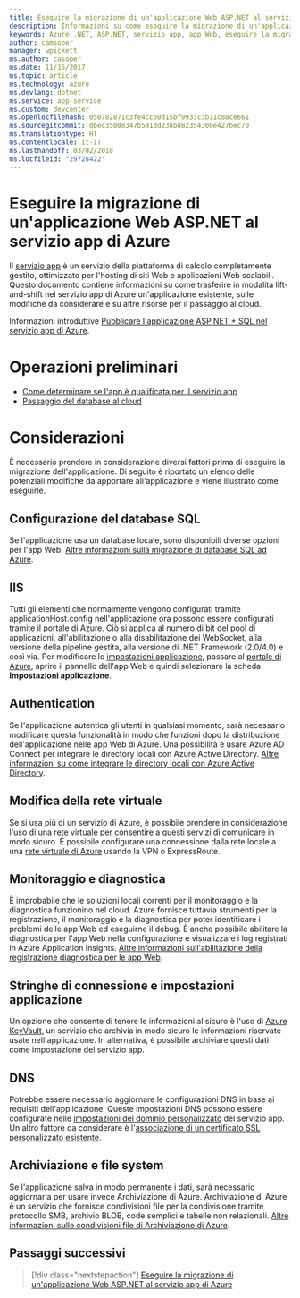 ```yaml
---
title: Eseguire la migrazione di un'applicazione Web ASP.NET al servizio app di Azure
description: Informazioni su come eseguire la migrazione di un'applicazione Web ASP.NET da locale al servizio app di Azure.
keywords: Azure .NET, ASP.NET, servizio app, app Web, eseguire la migrazione, migrazione
author: camsoper
manager: wpickett
ms.author: casoper
ms.date: 11/15/2017
ms.topic: article
ms.technology: azure
ms.devlang: dotnet
ms.service: app-service
ms.custom: devcenter
ms.openlocfilehash: 050782871c3fe4ccb0d15bf9933c3b11c88ce661
ms.sourcegitcommit: dbec35008347b581dd238b882354300e427bec70
ms.translationtype: HT
ms.contentlocale: it-IT
ms.lasthandoff: 03/02/2018
ms.locfileid: "29728422"
---
```

# <a name="migrate-an-aspnet-web-application-to-azure-app-service"></a>Eseguire la migrazione di un'applicazione Web ASP.NET al servizio app di Azure

Il [servizio app](https://docs.microsoft.com/azure/app-service/app-service-web-overview#why-use-web-apps) è un servizio della piattaforma di calcolo completamente gestito, ottimizzato per l'hosting di siti Web e applicazioni Web scalabili. Questo documento contiene informazioni su come trasferire in modalità lift-and-shift nel servizio app di Azure un'applicazione esistente, sulle modifiche da considerare e su altre risorse per il passaggio al cloud.

Informazioni introduttive [Pubblicare l'applicazione ASP.NET + SQL nel servizio app di Azure](https://go.microsoft.com/fwlink/?linkid=863214).

# <a name="preparation"></a>Operazioni preliminari   
* [Come determinare se l'app è qualificata per il servizio app](https://azure.microsoft.com/downloads/migration-assistant/)
* [Passaggio del database al cloud](https://go.microsoft.com/fwlink/?linkid=863217)

# <a name="considerations"></a>Considerazioni
È necessario prendere in considerazione diversi fattori prima di eseguire la migrazione dell'applicazione. Di seguito è riportato un elenco delle potenziali modifiche da apportare all'applicazione e viene illustrato come eseguirle.

## <a name="sql-database-configuration"></a>Configurazione del database SQL
Se l'applicazione usa un database locale, sono disponibili diverse opzioni per l'app Web. [Altre informazioni sulla migrazione di database SQL ad Azure](https://go.microsoft.com/fwlink/?linkid=863217).

## <a name="iis"></a>IIS
Tutti gli elementi che normalmente vengono configurati tramite applicationHost.config nell'applicazione ora possono essere configurati tramite il portale di Azure. Ciò si applica al numero di bit del pool di applicazioni, all'abilitazione o alla disabilitazione dei WebSocket, alla versione della pipeline gestita, alla versione di .NET Framework (2.0/4.0) e così via. Per modificare le [impostazioni applicazione](https://docs.microsoft.com/azure/app-service/web-sites-configure), passare al [portale di Azure](https://portal.azure.com), aprire il pannello dell'app Web e quindi selezionare la scheda **Impostazioni applicazione**.

## <a name="authentication"></a>Authentication
Se l'applicazione autentica gli utenti in qualsiasi momento, sarà necessario modificare questa funzionalità in modo che funzioni dopo la distribuzione dell'applicazione nelle app Web di Azure. Una possibilità è usare Azure AD Connect per integrare le directory locali con Azure Active Directory. [Altre informazioni su come integrare le directory locali con Azure Active Directory](https://docs.microsoft.com/azure/active-directory/connect/active-directory-aadconnect).

## <a name="virtual-network-modification"></a>Modifica della rete virtuale
Se si usa più di un servizio di Azure, è possibile prendere in considerazione l'uso di una rete virtuale per consentire a questi servizi di comunicare in modo sicuro. È possibile configurare una connessione dalla rete locale a una [rete virtuale di Azure](https://docs.microsoft.com/azure/app-service/web-sites-integrate-with-vnet) usando la VPN o ExpressRoute.

## <a name="monitoring-and-diagnostics"></a>Monitoraggio e diagnostica
È improbabile che le soluzioni locali correnti per il monitoraggio e la diagnostica funzionino nel cloud. Azure fornisce tuttavia strumenti per la registrazione, il monitoraggio e la diagnostica per poter identificare i problemi delle app Web ed eseguirne il debug. È anche possibile abilitare la diagnostica per l'app Web nella configurazione e visualizzare i log registrati in Azure Application Insights. [Altre informazioni sull'abilitazione della registrazione diagnostica per le app Web](https://docs.microsoft.com/azure/app-service/web-sites-enable-diagnostic-log).

## <a name="connection-strings-and-application-settings"></a>Stringhe di connessione e impostazioni applicazione
Un'opzione che consente di tenere le informazioni al sicuro è l'uso di [Azure KeyVault](https://docs.microsoft.com/azure/key-vault/), un servizio che archivia in modo sicuro le informazioni riservate usate nell'applicazione. In alternativa, è possibile archiviare questi dati come impostazione del servizio app.

## <a name="dns"></a>DNS
Potrebbe essere necessario aggiornare le configurazioni DNS in base ai requisiti dell'applicazione. Queste impostazioni DNS possono essere configurate nelle [impostazioni del dominio personalizzato](https://docs.microsoft.com/azure/app-service/app-service-web-tutorial-custom-domain) del servizio app. Un altro fattore da considerare è l'[associazione di un certificato SSL personalizzato esistente](https://docs.microsoft.com/azure/app-service/app-service-web-tutorial-custom-ssl).

## <a name="file-system-and-storage"></a>Archiviazione e file system
Se l'applicazione salva in modo permanente i dati, sarà necessario aggiornarla per usare invece Archiviazione di Azure. Archiviazione di Azure è un servizio che fornisce condivisioni file per la condivisione tramite protocollo SMB, archivio BLOB, code semplici e tabelle non relazionali. [Altre informazioni sulle condivisioni file di Archiviazione di Azure](https://docs.microsoft.com/azure/storage/files/storage-files-introduction).

## <a name="next-steps"></a>Passaggi successivi

> [!div class="nextstepaction"]
> [Eseguire la migrazione di un'applicazione Web ASP.NET al servizio app di Azure](https://aka.ms/azure-webapp-migrate)
